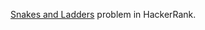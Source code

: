 [Snakes and Ladders](https://www.hackerrank.com/challenges/the-quickest-way-up) problem in HackerRank.

